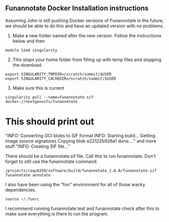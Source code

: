 ## Funannotate Docker Installation instructions
Assuming John is still pushing Docker versions of Funannotate in the future, we should be able to do this and have an updated version with no problems.

1. Make a new folder named after the new version. Follow the instructions below and then 
```
module load singularity
```
2. This stops your home folder from filling up with temp files and stopping the download.
```
export SINGULARITY_TMPDIR=/scratch/summit/$USER
export SINGULARITY_CACHEDIR=/scratch/summit/$USER
```
3. Make sure this is current
```
singularity pull --name=funannotate.sif docker://nextgenusfs/funannotate
```
# This should print out 
"INFO: Converting OCI blobs to SIF format
INFO: Starting build...
Getting image source signatures
Copying blob e22122b926a1 done...." and more stuff "INFO: Creating SIF file..."

There should be a funannotate.sif file. Call this to run funannotate. Don't forget to still use the funannotate command:
```
/projects/caqu8258/software/build/funannotate_1.8.8/funannotate.sif funannotate annotate
```
I also have been using the "fun" environment for all of those wacky dependencies.
```
source ~/.funrc
```
I recommend running funannotate test and funannotate check after this to make sure everything is there to run the program. 

 
